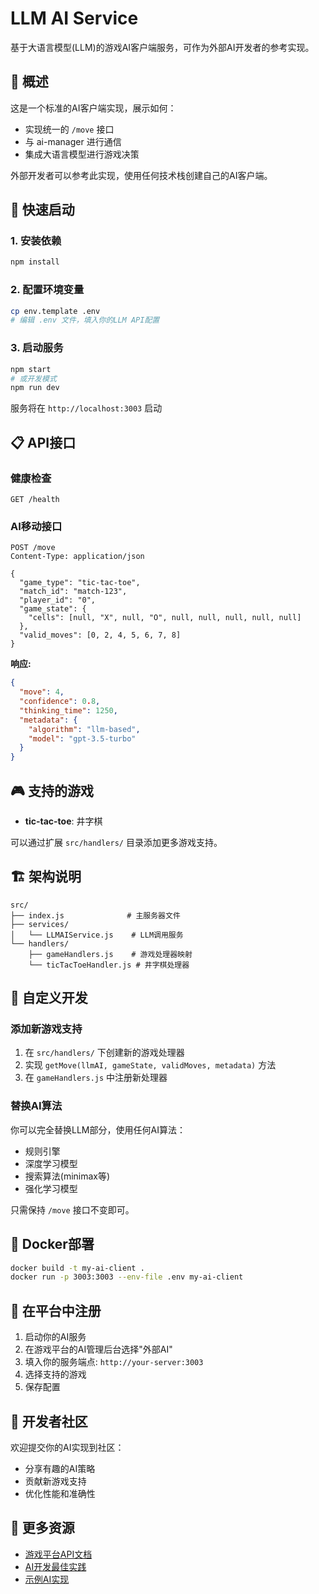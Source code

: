 # LLM AI Service

基于大语言模型(LLM)的游戏AI客户端服务，可作为外部AI开发者的参考实现。

## 🎯 概述

这是一个标准的AI客户端实现，展示如何：
- 实现统一的 `/move` 接口
- 与 ai-manager 进行通信
- 集成大语言模型进行游戏决策

外部开发者可以参考此实现，使用任何技术栈创建自己的AI客户端。

## 🚀 快速启动

### 1. 安装依赖
```bash
npm install
```

### 2. 配置环境变量
```bash
cp env.template .env
# 编辑 .env 文件，填入你的LLM API配置
```

### 3. 启动服务
```bash
npm start
# 或开发模式
npm run dev
```

服务将在 `http://localhost:3003` 启动

## 📋 API接口

### 健康检查
```
GET /health
```

### AI移动接口
```
POST /move
Content-Type: application/json

{
  "game_type": "tic-tac-toe",
  "match_id": "match-123",
  "player_id": "0", 
  "game_state": {
    "cells": [null, "X", null, "O", null, null, null, null, null]
  },
  "valid_moves": [0, 2, 4, 5, 6, 7, 8]
}
```

**响应:**
```json
{
  "move": 4,
  "confidence": 0.8,
  "thinking_time": 1250,
  "metadata": {
    "algorithm": "llm-based",
    "model": "gpt-3.5-turbo"
  }
}
```

## 🎮 支持的游戏

- **tic-tac-toe**: 井字棋

可以通过扩展 `src/handlers/` 目录添加更多游戏支持。

## 🏗️ 架构说明

```
src/
├── index.js              # 主服务器文件
├── services/
│   └── LLMAIService.js    # LLM调用服务
└── handlers/
    ├── gameHandlers.js    # 游戏处理器映射
    └── ticTacToeHandler.js # 井字棋处理器
```

## 🔧 自定义开发

### 添加新游戏支持

1. 在 `src/handlers/` 下创建新的游戏处理器
2. 实现 `getMove(llmAI, gameState, validMoves, metadata)` 方法
3. 在 `gameHandlers.js` 中注册新处理器

### 替换AI算法

你可以完全替换LLM部分，使用任何AI算法：
- 规则引擎
- 深度学习模型
- 搜索算法(minimax等)
- 强化学习模型

只需保持 `/move` 接口不变即可。

## 🐳 Docker部署

```bash
docker build -t my-ai-client .
docker run -p 3003:3003 --env-file .env my-ai-client
```

## 📝 在平台中注册

1. 启动你的AI服务
2. 在游戏平台的AI管理后台选择"外部AI"
3. 填入你的服务端点: `http://your-server:3003`
4. 选择支持的游戏
5. 保存配置

## 🤝 开发者社区

欢迎提交你的AI实现到社区：
- 分享有趣的AI策略
- 贡献新游戏支持
- 优化性能和准确性

## 📖 更多资源

- [游戏平台API文档](../docs/)
- [AI开发最佳实践](../docs/ai-development.md)
- [示例AI实现](../examples/)
